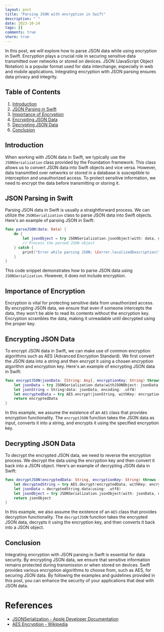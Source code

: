 ```yaml
---
layout: post
title: "Parsing JSON with encryption in Swift"
description: " "
date: 2023-10-24
tags: []
comments: true
share: true
---
```


In this post, we will explore how to parse JSON data while using encryption in Swift. Encryption plays a crucial role in securing sensitive data transmitted over networks or stored on devices. JSON (JavaScript Object Notation) is a popular format used for data interchange, especially in web and mobile applications. Integrating encryption with JSON parsing ensures data privacy and integrity.

## Table of Contents
1. [Introduction](#introduction)
2. [JSON Parsing in Swift](#json-parsing-in-swift)
3. [Importance of Encryption](#importance-of-encryption)
4. [Encrypting JSON Data](#encrypting-json-data)
5. [Decrypting JSON Data](#decrypting-json-data)
6. [Conclusion](#conclusion)

## Introduction

When working with JSON data in Swift, we typically use the `JSONSerialization` class provided by the Foundation framework. This class allows us to convert JSON data into Swift objects and vice versa. However, data transmitted over networks or stored in a database is susceptible to interception and unauthorized access. To protect sensitive information, we need to encrypt the data before transmitting or storing it.

## JSON Parsing in Swift

Parsing JSON data in Swift is usually a straightforward process. We can utilize the `JSONSerialization` class to parse JSON data into Swift objects. Here's an example of parsing JSON in Swift:

```swift
func parseJSON(data: Data) {
    do {
        let jsonObject = try JSONSerialization.jsonObject(with: data, options: [])
        // Process the parsed JSON object
    } catch {
        print("Error while parsing JSON: \(error.localizedDescription)")
    }
}
```

This code snippet demonstrates how to parse JSON data using `JSONSerialization`. However, it does not include encryption.

## Importance of Encryption

Encryption is vital for protecting sensitive data from unauthorized access. By encrypting JSON data, we ensure that even if someone intercepts the data, they won't be able to read its contents without the encryption key. Encryption scrambles the data, making it unreadable until decrypted using the proper key.

## Encrypting JSON Data

To encrypt JSON data in Swift, we can make use of common encryption algorithms such as AES (Advanced Encryption Standard). We first convert the JSON data into a string and then encrypt it using a chosen encryption algorithm and encryption key. Here's an example of encrypting JSON data in Swift:

```swift
func encryptJSON(jsonData: [String: Any], encryptionKey: String) throws -> String? {
    let jsonData = try JSONSerialization.data(withJSONObject: jsonData, options: [])
    let jsonString = String(data: jsonData, encoding: .utf8)
    let encryptedData = try AES.encrypt(jsonString, withKey: encryptionKey)
    return encryptedData
}
```

In this example, we assume the existence of an `AES` class that provides encryption functionality. The `encryptJSON` function takes the JSON data as input, converts it into a string, and encrypts it using the specified encryption key.

## Decrypting JSON Data

To decrypt the encrypted JSON data, we need to reverse the encryption process. We decrypt the data using the encryption key and then convert it back into a JSON object. Here's an example of decrypting JSON data in Swift:

```swift
func decryptJSON(encryptedData: String, encryptionKey: String) throws -> [String: Any]? {
    let decryptedString = try AES.decrypt(encryptedData, withKey: encryptionKey)
    let jsonData = decryptedString.data(using: .utf8)
    let jsonObject = try JSONSerialization.jsonObject(with: jsonData, options: []) as? [String: Any]
    return jsonObject
}
```

In this example, we also assume the existence of an `AES` class that provides decryption functionality. The `decryptJSON` function takes the encrypted JSON data, decrypts it using the encryption key, and then converts it back into a JSON object.

## Conclusion

Integrating encryption with JSON parsing in Swift is essential for data security. By encrypting JSON data, we ensure that sensitive information remains protected during transmission or when stored on devices. Swift provides various encryption algorithms to choose from, such as AES, for securing JSON data. By following the examples and guidelines provided in this post, you can enhance the security of your applications that deal with JSON data.

# References
- [JSONSerialization - Apple Developer Documentation](https://developer.apple.com/documentation/foundation/jsonserialization)
- [AES Encryption - Wikipedia](https://en.wikipedia.org/wiki/Advanced_Encryption_Standard)